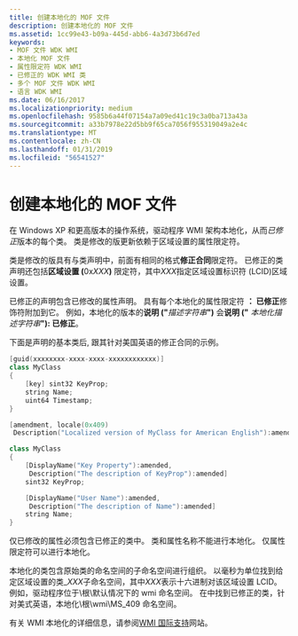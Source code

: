 ```yaml
---
title: 创建本地化的 MOF 文件
description: 创建本地化的 MOF 文件
ms.assetid: 1cc99e43-b09a-445d-abb6-4a3d73b6d7ed
keywords:
- MOF 文件 WDK WMI
- 本地化 MOF 文件
- 属性限定符 WDK WMI
- 已修正的 WDK WMI 类
- 多个 MOF 文件 WDK WMI
- 语言 WDK WMI
ms.date: 06/16/2017
ms.localizationpriority: medium
ms.openlocfilehash: 9585b6a44f07154a7a09ed41c19c3a0ba713a43a
ms.sourcegitcommit: a33b7978e22d5bb9f65ca7056f955319049a2e4c
ms.translationtype: MT
ms.contentlocale: zh-CN
ms.lasthandoff: 01/31/2019
ms.locfileid: "56541527"
---
```

# <a name="creating-the-localized-mof-file"></a>创建本地化的 MOF 文件





在 Windows XP 和更高版本的操作系统，驱动程序 WMI 架构本地化，从而*已修正*版本的每个类。 类是修改的版更新依赖于区域设置的属性限定符。

类是修改的版具有与类声明中，前面有相同的格式**修正合同**限定符。 已修正的类声明还包括<strong>区域设置 (</strong>0x<em>XXX</em>**)** 限定符，其中*XXX*指定区域设置标识符 (LCID)区域设置。

已修正的声明包含已修改的属性声明。 具有每个本地化的属性限定符 **： 已修正**修饰符附加到它。 例如，本地化的版本的**说明 ("**<em>描述字符串</em>**")** 会**说明 ("** <em>本地化描述字符串</em>**"): 已修正**。

下面是声明的基本类后, 跟其针对美国英语的修正合同的示例。

```cpp
[guid(xxxxxxxx-xxxx-xxxx-xxxxxxxxxxxx)]
class MyClass
{
    [key] sint32 KeyProp;
    string Name;
    uint64 Timestamp;
}

[amendment, locale(0x409)
 Description("Localized version of MyClass for American English"):amended]

class MyClass
{
    [DisplayName("Key Property"):amended,
     Description("The description of KeyProp"):amended]
    sint32 KeyProp;

    [DisplayName("User Name"):amended,
     Description("The description of Name"):amended]
    string Name;
}
```

仅已修改的属性必须包含已修正的类中。 类和属性名称不能进行本地化。 仅属性限定符可以进行本地化。

本地化的类包含原始类的命名空间的子命名空间进行组织。 以毫秒为单位找到给定区域设置的类\_*XXX*子命名空间，其中*XXX*表示十六进制对该区域设置 LCID。 例如，驱动程序位于\\根\\默认情况下的 wmi 命名空间。 在中找到已修正的类，针对美式英语，本地化\\根\\wmi\\MS\_409 命名空间。

有关 WMI 本地化的详细信息，请参阅[WMI 国际支持](https://go.microsoft.com/fwlink/p/?linkid=8774)网站。

 

 




